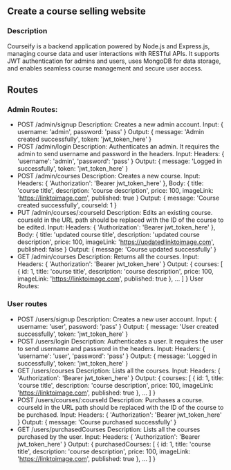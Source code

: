 ## Create a course selling website

### Description
Courseify is a backend application powered by Node.js and Express.js, managing course data and user interactions with RESTful APIs. It supports JWT authentication for admins and users, uses MongoDB for data storage, and enables seamless course management and secure user access.

## Routes
### Admin Routes:
 - POST /admin/signup
   Description: Creates a new admin account.
   Input: { username: 'admin', password: 'pass' }
   Output: { message: 'Admin created successfully', token: 'jwt_token_here' }
 - POST /admin/login
   Description: Authenticates an admin. It requires the admin to send username and password in the headers.
   Input: Headers: { 'username': 'admin', 'password': 'pass' }
   Output: { message: 'Logged in successfully', token: 'jwt_token_here' }
 - POST /admin/courses
   Description: Creates a new course.
   Input: Headers: { 'Authorization': 'Bearer jwt_token_here' }, Body: { title: 'course title', description: 'course description', price: 100, imageLink: 'https://linktoimage.com', published: true }
   Output: { message: 'Course created successfully', courseId: 1 }
 - PUT /admin/courses/:courseId
   Description: Edits an existing course. courseId in the URL path should be replaced with the ID of the course to be edited.
   Input: Headers: { 'Authorization': 'Bearer jwt_token_here' }, Body: { title: 'updated course title', description: 'updated course description', price: 100, imageLink: 'https://updatedlinktoimage.com', published: false }
   Output: { message: 'Course updated successfully' }
 - GET /admin/courses
   Description: Returns all the courses.
   Input: Headers: { 'Authorization': 'Bearer jwt_token_here' }
   Output: { courses: [ { id: 1, title: 'course title', description: 'course description', price: 100, imageLink: 'https://linktoimage.com', published: true }, ... ] }
   User Routes:

### User routes
 - POST /users/signup
   Description: Creates a new user account.
   Input: { username: 'user', password: 'pass' }
   Output: { message: 'User created successfully', token: 'jwt_token_here' }
 - POST /users/login
   Description: Authenticates a user. It requires the user to send username and password in the headers.
   Input: Headers: { 'username': 'user', 'password': 'pass' }
   Output: { message: 'Logged in successfully', token: 'jwt_token_here' }
 - GET /users/courses
   Description: Lists all the courses.
   Input: Headers: { 'Authorization': 'Bearer jwt_token_here' }
   Output: { courses: [ { id: 1, title: 'course title', description: 'course description', price: 100, imageLink: 'https://linktoimage.com', published: true }, ... ] }
 - POST /users/courses/:courseId
   Description: Purchases a course. courseId in the URL path should be replaced with the ID of the course to be purchased.
   Input: Headers: { 'Authorization': 'Bearer jwt_token_here' }
   Output: { message: 'Course purchased successfully' }
 - GET /users/purchasedCourses
   Description: Lists all the courses purchased by the user.
   Input: Headers: { 'Authorization': 'Bearer jwt_token_here' }
   Output: { purchasedCourses: [ { id: 1, title: 'course title', description: 'course description', price: 100, imageLink: 'https://linktoimage.com', published: true }, ... ] }
